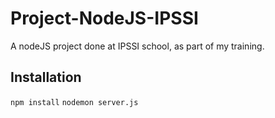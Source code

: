 # Project-NodeJS-IPSSI

A nodeJS project done at IPSSI school, as part of my training.

## Installation

`npm install`
`nodemon server.js`
